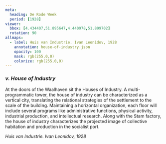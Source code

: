 ```yaml
---
meta:
  heading: De Rode Week
  period: [1928]
viewer:
  bbox: [4.434407,51.895647,4.440978,51.899702]
  rotation: 90
allmaps:
  - label: Huis van Industrie. Ivan Leonidov, 1928
    annotation: house-of-industry.json
    opacity: 100
    mask: rgb(255,0,0)
    colorize: rgb(255,0,0)
---
```


### _v.    House of Industry_

At the doors of the Waalhaven sit the Houses of Industry. A multi-programmatic tower, the house of industry can be characterized as a vertical city, translating the relational strategies of the settlement to the scale of the building. Maintaining a horizontal organization, each floor will include several programs like administrative functions, physical activity, industrial production, and intellectual research. Along with the Stam factory, the house of industry characterizes the projected image of collective habitation and production in the socialist port.

_Huis van Industrie. Ivan Leonidov, 1928_



